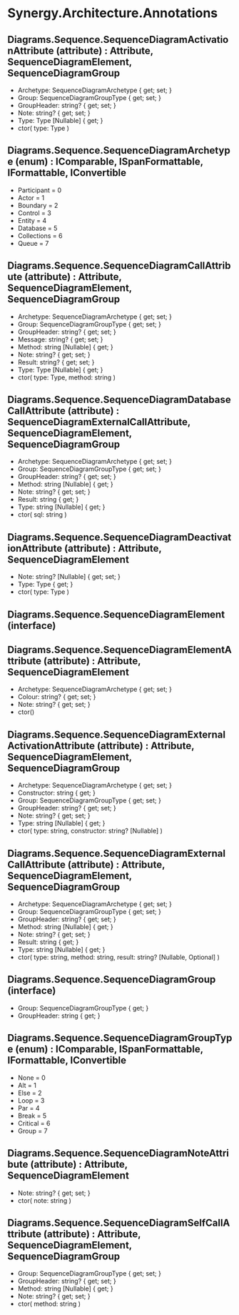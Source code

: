 ﻿# Synergy.Architecture.Annotations

## Diagrams.Sequence.SequenceDiagramActivationAttribute (attribute) : Attribute, SequenceDiagramElement, SequenceDiagramGroup
 - Archetype: SequenceDiagramArchetype { get; set; }
 - Group: SequenceDiagramGroupType { get; set; }
 - GroupHeader: string? { get; set; }
 - Note: string? { get; set; }
 - Type: Type [Nullable] { get; }
 - ctor(
     type: Type
   )

## Diagrams.Sequence.SequenceDiagramArchetype (enum) : IComparable, ISpanFormattable, IFormattable, IConvertible
 - Participant = 0
 - Actor = 1
 - Boundary = 2
 - Control = 3
 - Entity = 4
 - Database = 5
 - Collections = 6
 - Queue = 7

## Diagrams.Sequence.SequenceDiagramCallAttribute (attribute) : Attribute, SequenceDiagramElement, SequenceDiagramGroup
 - Archetype: SequenceDiagramArchetype { get; set; }
 - Group: SequenceDiagramGroupType { get; set; }
 - GroupHeader: string? { get; set; }
 - Message: string? { get; set; }
 - Method: string [Nullable] { get; }
 - Note: string? { get; set; }
 - Result: string? { get; set; }
 - Type: Type [Nullable] { get; }
 - ctor(
     type: Type,
     method: string
   )

## Diagrams.Sequence.SequenceDiagramDatabaseCallAttribute (attribute) : SequenceDiagramExternalCallAttribute, SequenceDiagramElement, SequenceDiagramGroup
 - Archetype: SequenceDiagramArchetype { get; set; }
 - Group: SequenceDiagramGroupType { get; set; }
 - GroupHeader: string? { get; set; }
 - Method: string [Nullable] { get; }
 - Note: string? { get; set; }
 - Result: string { get; }
 - Type: string [Nullable] { get; }
 - ctor(
     sql: string
   )

## Diagrams.Sequence.SequenceDiagramDeactivationAttribute (attribute) : Attribute, SequenceDiagramElement
 - Note: string? [Nullable] { get; set; }
 - Type: Type { get; }
 - ctor(
     type: Type
   )

## Diagrams.Sequence.SequenceDiagramElement (interface)

## Diagrams.Sequence.SequenceDiagramElementAttribute (attribute) : Attribute, SequenceDiagramElement
 - Archetype: SequenceDiagramArchetype { get; set; }
 - Colour: string? { get; set; }
 - Note: string? { get; set; }
 - ctor()

## Diagrams.Sequence.SequenceDiagramExternalActivationAttribute (attribute) : Attribute, SequenceDiagramElement, SequenceDiagramGroup
 - Archetype: SequenceDiagramArchetype { get; set; }
 - Constructor: string { get; }
 - Group: SequenceDiagramGroupType { get; set; }
 - GroupHeader: string? { get; set; }
 - Note: string? { get; set; }
 - Type: string [Nullable] { get; }
 - ctor(
     type: string,
     constructor: string? [Nullable]
   )

## Diagrams.Sequence.SequenceDiagramExternalCallAttribute (attribute) : Attribute, SequenceDiagramElement, SequenceDiagramGroup
 - Archetype: SequenceDiagramArchetype { get; set; }
 - Group: SequenceDiagramGroupType { get; set; }
 - GroupHeader: string? { get; set; }
 - Method: string [Nullable] { get; }
 - Note: string? { get; set; }
 - Result: string { get; }
 - Type: string [Nullable] { get; }
 - ctor(
     type: string,
     method: string,
     result: string? [Nullable, Optional]
   )

## Diagrams.Sequence.SequenceDiagramGroup (interface)
 - Group: SequenceDiagramGroupType { get; }
 - GroupHeader: string { get; }

## Diagrams.Sequence.SequenceDiagramGroupType (enum) : IComparable, ISpanFormattable, IFormattable, IConvertible
 - None = 0
 - Alt = 1
 - Else = 2
 - Loop = 3
 - Par = 4
 - Break = 5
 - Critical = 6
 - Group = 7

## Diagrams.Sequence.SequenceDiagramNoteAttribute (attribute) : Attribute, SequenceDiagramElement
 - Note: string? { get; set; }
 - ctor(
     note: string
   )

## Diagrams.Sequence.SequenceDiagramSelfCallAttribute (attribute) : Attribute, SequenceDiagramElement, SequenceDiagramGroup
 - Group: SequenceDiagramGroupType { get; set; }
 - GroupHeader: string? { get; set; }
 - Method: string [Nullable] { get; }
 - Note: string? { get; set; }
 - ctor(
     method: string
   )

